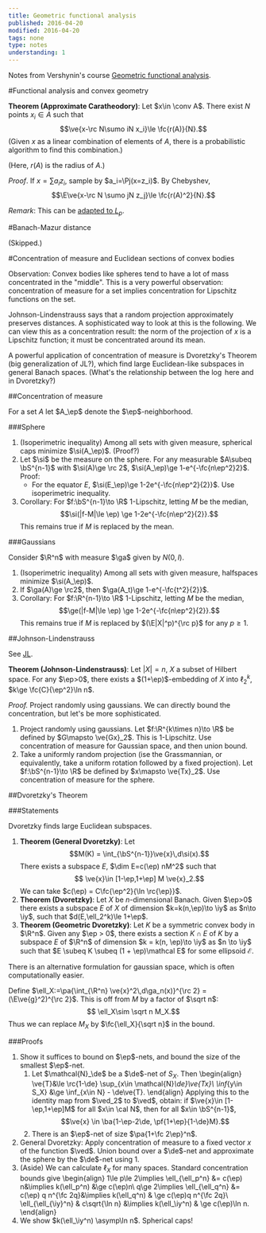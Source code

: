 ```yaml
---
title: Geometric functional analysis
published: 2016-04-20
modified: 2016-04-20
tags: none
type: notes
understanding: 1
---
```


Notes from Vershynin's course [Geometric functional analysis](http://www-personal.umich.edu/~romanv/papers/GFA-book/GFA-book.pdf).

#Functional analysis and convex geometry

**Theorem (Approximate Caratheodory)**: Let $x\in \conv A$. There exist $N$ points $x_i\in A$ such that
$$\ve{x-\rc N\sumo iN x_i}\le \fc{r(A)}{N}.$$
(Given $x$ as a linear combination of elements of $A$, there is a probabilistic algorithm to find this combination.)

(Here, $r(A)$ is the radius of $A$.)

*Proof*. If $x=\sum a_i z_i$, sample by $a_i=\Pj(x=z_i)$. By Chebyshev,
$$\E\ve{x-\rc N \sumo jN z_j}\le \fc{r(A)^2}{N}.$$

*Remark*: This can be [adapted to $L_p$](../../../tcs/coding/ldc.html).

#Banach-Mazur distance

(Skipped.)

#Concentration of measure and Euclidean sections of convex bodies

Observation: Convex bodies like spheres tend to have a lot of mass concentrated in the "middle". This is a very powerful observation: concentration of measure for a set implies concentration for Lipschitz functions on the set.

Johnson-Lindenstrauss says that a random projection approximately preserves distances. A sophisticated way to look at this is the following. We can view this as a concentration result: the norm of the projection of $x$ is a Lipschitz function; it must be concentrated around its mean.

A powerful application of concentration of measure is Dvoretzky's Theorem (big generalization of JL?), which find large Euclidean-like subspaces in general Banach spaces. (What's the relationship between the $\log$ here and in Dvoretzky?)

##Concentration of measure

For a set $A$ let $A_\ep$ denote the $\ep$-neighborhood. 

###Sphere

1. (Isoperimetric inequality) Among all sets with given measure, spherical caps minimize $\si(A_\ep)$. (Proof?)
1. Let $\si$ be the measure on the sphere. For any measurable $A\subeq \bS^{n-1}$ with $\si(A)\ge \rc 2$, $\si(A_\ep)\ge 1-e^{-\fc{n\ep^2}2}$. Proof:
    * For the equator $E$, $\si(E_\ep)\ge 1-2e^{-\fc{n\ep^2}{2}}$. Use isoperimetric inequality.
2.  Corollary: For $f:\bS^{n-1}\to \R$ 1-Lipschitz, letting $M$ be the median,
    $$\si(|f-M|\le \ep) \ge 1-2e^{-\fc{n\ep^2}{2}}.$$
	This remains true if $M$ is replaced by the mean.

###Gaussians

Consider $\R^n$ with measure $\ga$ given by $N(0,I)$. 

1.  (Isoperimetric inequality) Among all sets with given measure, halfspaces minimize $\si(A_\ep)$.
2.  If $\ga(A)\ge \rc2$, then $\ga(A_t)\ge 1-e^{-\fc{t^2}{2}}$.
3.  Corollary: For $f:\R^{n-1}\to \R$ 1-Lipschitz, letting $M$ be the median,
    $$\ge(|f-M|\le \ep) \ge 1-2e^{-\fc{n\ep^2}{2}}.$$
	This remains true if $M$ is replaced by $(\E|X|^p)^{\rc p}$ for any $p\ge 1$.

##Johnson-Lindenstrauss

See [JL](../../../tcs/algorithms/jl.html).

**Theorem (Johnson-Lindenstrauss)**: 
Let $|X|=n$, $X$ a subset of Hilbert space. For any $\ep>0$, there exists a $(1+\ep)$-embedding of $X$ into $\ell_2^k$, $k\ge \fc{C}{\ep^2}\ln n$.

*Proof.* Project randomly using gaussians. We can directly bound the concentration, but let's be more sophisticated.

1.  Project randomly using gaussians. Let $f:\R^{k\times n}\to \R$ be defined by $G\mapsto \ve{Gx}_2$. This is 1-Lipschitz. Use concentration of measure for Gaussian space, and then union bound.
2.  Take a uniformly random projection (ise the Grassmannian, or equivalently, take a uniform rotation followed by a fixed projection). Let $f:\bS^{n-1}\to \R$ be defined by $x\mapsto \ve{Tx}_2$. Use concentration of measure for the sphere.

##Dvoretzky's Theorem

###Statements

Dvoretzky finds large Euclidean subspaces.

1.  **Theorem (General Dvoretzky)**: Let
    $$M(K) = \int_{\bS^{n-1}}\ve{x}\,d\si(x).$$
	There exists a subspace $E$, $\dim E=c(\ep) nM^2$ such that
	$$ \ve{x}\in [1-\ep,1+\ep] M \ve{x}_2.$$
	We can take $c(\ep) = C\fc{\ep^2}{\ln \rc{\ep}}$.
2.  **Theorem (Dvoretzky)**: Let $X$ be $n$-dimensional Banach. Given $\ep>0$ there exists a subspace $E$ of $X$ of dimension $k=k(n,\ep)\to \iy$ as $n\to \iy$, such that $d(E,\ell_2^k)\le 1+\ep$.
3.  **Theorem (Geometric Dvoretzky)**: Let $K$ be a symmetric convex body in $\R^n$. Given any $\ep > 0$, there exists a section $K \cap E$ of $K$ by a subspace $E$ of $\R^n$ of dimension $k = k(n, \ep)\to \iy$ as $n \to \iy$ such that $E \subeq K \subeq (1 + \ep)\mathcal E$ for some ellipsoid $\mathcal E$.

There is an alternative formulation for gaussian space, which is often computationally easier.

Define $\ell_X:=\pa{\int_{\R^n} \ve{x}^2\,d\ga_n(x)}^{\rc 2} = (\E\ve{g}^2)^{\rc 2}$. This is off from $M$ by a factor of $\sqrt n$:
$$ \ell_X\sim \sqrt n M_X.$$
Thus we can replace $M_X$ by $\fc{\ell_X}{\sqrt n}$ in the bound.

###Proofs

1.  Show it suffices to bound on $\ep$-nets, and bound the size of the smallest $\ep$-net.
    1.  Let $\mathcal{N}_\de$ be a $\de$-net of $S_X$. Then
	    \begin{align}
		\ve{T}&\le \rc{1-\de} \sup_{x\in \mathcal{N}_\de}\ve{Tx}\\
		\inf_{y\in S_X} &\ge \inf_{x\in N} - \de\ve{T}.
		\end{align}
		Applying this to the identity map from $\ved_2$ to $\ved$, obtain: if $\ve{x}\in [1-\ep,1+\ep]M$ for all $x\in \cal N$, then for all $x\in \bS^{n-1}$,
		$$\ve{x} \in \ba{1-\ep-2\de, \pf{1+\ep}{1-\de}M}.$$
	2.  There is an $\ep$-net of size $\pa{1+\fc 2\ep}^n$.
1.  General Dvoretzky: Apply concentration of measure to a fixed vector $x$ of the function $\ved$. Union bound over a $\de$-net and approximate the sphere by the $\de$-net using 1.
3.  (Aside) We can calculate $\ell_X$ for many spaces. Standard concentration bounds give
    \begin{align}
	1\le p\le 2\implies \ell_{\ell_p^n} &= c(\ep) n&\implies k(\ell_p^n) &\ge c(\ep)n\\
	q\ge 2\implies \ell_{\ell_q^n} &= c(\ep) q n^{\fc 2q}&\implies k(\ell_q^n) & \ge c(\ep)q n^{\fc 2q}\\
	\ell_{\ell_{\iy}^n} & c\sqrt{\ln n} &\implies k(\ell_\iy^n) & \ge c(\ep)\ln n.
	\end{align}
4.  We show $k(\ell_\iy^n) \asymp\ln n$. Spherical caps!
